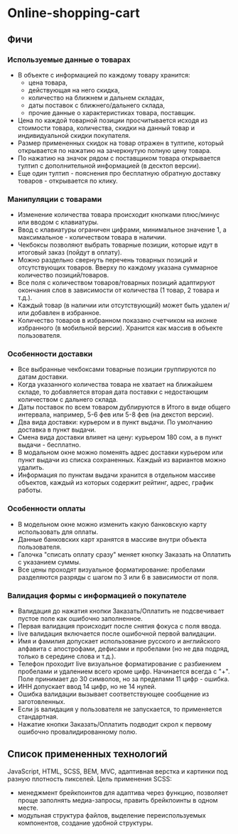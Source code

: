 # Online-shopping-cart
## Фичи

### Используемые данные о товарах
- В объекте с информацией по каждому товару хранится:
  - цена товара,
  - действующая на него скидка,
  - количество на ближнем и дальнем складах,
  - даты поставок с ближнего/дальнего склада,
  - прочие данные о характеристиках товара, поставщик.
- Цена по каждой товарной позиции просчитывается исходя из стоимости товара, количества, скидки на данный товар и индивидуальной скидки покупателя.
- Размер примененных скидок на товар отражен в тултипе, который открывается по нажатию на зачеркнутую полную цену товара.
- По нажатию на значок рядом с поставщиком товара открывается тултип с дополнительной информацией (в десктоп версии).
- Еще один тултип - пояснения про бесплатную обратную доставку товаров - открывается по клику.

### Манипуляции с товарами
- Изменение количества товара происходит кнопками плюс/минус или вводом с клавиатуры.
- Ввод с клавиатуры ограничен цифрами, минимальное значение 1, а максимальное - количеством товара в наличии.
- Чекбоксы позволяют выбрать товарные позиции, которые идут в итоговый заказ (пойдут в оплату).
- Можно раздельно свернуть перечень товарных позиций и отсутствующих товаров.  Вверху по каждому указана суммарное количество позиций/товаров.
- Все поля с количеством товаров/товарных позиций адаптируют окончания слов в зависимости от количества (1 товар, 2 товара и т.д.).
- Каждый товар (в наличии или отсутствующий) может быть удален и/или добавлен в избранное.
- Количество товаров в избранном показано счетчиком на иконке избранного (в мобильной версии). Хранится как массив в объекте пользователя.

### Особенности доставки
- Все выбранные чекбоксами товарные позиции группируются по датам доставки.
- Когда указанного количества товара не хватает на ближайшем складе, то добавляется вторая дата поставки с недостающим количеством с дальнего склада.
- Даты поставок по всем товаром дублируются в Итого в виде общего интервала, например, 5-6 фев или 5-8 фев  (на декстоп версии).
- Два вида доставки: курьером и в пункт выдачи. По умолчанию доставка в пункт выдачи.
- Смена вида доставки влияет на цену: курьером 180 сом, а в пункт выдачи - бесплатно.
- В модальном окне можно поменять адрес доставки курьером или пункт выдачи из списка сохраненных. Каждый из вариантов можно удалить.
- Информация по пунктам выдачи хранится в отдельном массиве объектов, каждый из которых содержит рейтинг, адрес, график работы.

### Особенности оплаты
- В модельном окне можно изменить какую банковскую карту использовать для оплаты.
- Данные банковских карт хранятся в массиве внутри объекта пользователя.
- Галочка "списать оплату сразу" меняет кнопку Заказать на Оплатить с указанием суммы.
- Все цены проходят визуальное форматирование: пробелами разделяются разряды с шагом по 3 или 6 в зависимости от поля.

### Валидация формы с информацией о покупателе
- Валидация до нажатия кнопки Заказать/Оплатить не подсвечивает пустое поле как ошибочно заполненное.
- Первая валидация происходит после снятия фокуса с поля ввода.
- live валидация включается после ошибочной первой валидации.
- Имя и фамилия допускает использование русского и английского алфавита с апострофами, дефисами и пробелами (но не два подряд, только в середине слова и т.д.).
- Телефон проходит live визуальное форматирование с разбиением пробелами и удалением всего кроме цифр. Начинается всегда с "+". Поле принимает до 30 символов, но за пределами 11 цифр - ошибка.
- ИНН допускает ввод 14 цифр, но не 14 нулей.
- Ошибка валидации вызывает соответствующее сообщение из заготовленных.
- Если js валидация у пользователя не запускается, то применяется стандартная.
- Нажатие кнопки Заказать/Оплатить подводит скрол к первому ошибочно провалидированному полю.

## Список примененных технологий
JavaScript, HTML, SCSS, BEM, MVC, адаптивная верстка и картинки под разную плотность пикселей.
Цель применения SCSS:
- менеджмент брейкпоинтов для адаптива через функцию, позволяет проще заполнять медиа-запросы, править брейкпоинты в одном месте.
- модульная структура файлов, выделение переиспользуемых компонентов, создание удобной структуры.
